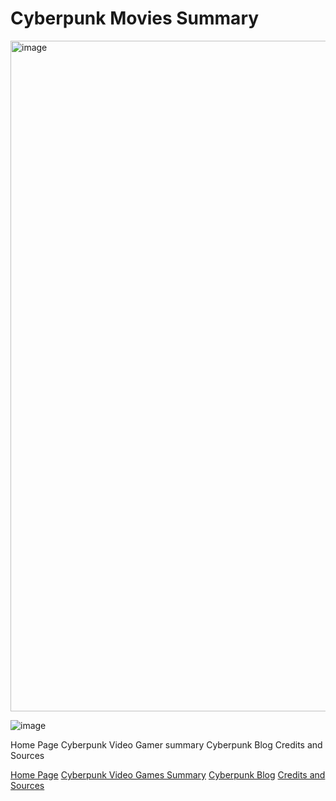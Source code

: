 # Cyberpunk Movies Summary


 <img width="1073" alt="image" src="https://user-images.githubusercontent.com/92458635/140184603-335e64dd-9b13-4270-9050-68758ec1f312.png">
 
![image](https://user-images.githubusercontent.com/92458635/140414138-5ef8cb5a-5d0f-4ba2-a21c-e5d52dab202a.jpeg)

Home Page
Cyberpunk Video Gamer summary
Cyberpunk Blog
Credits and Sources

[Home Page](https://github.com/Dd161616/Cyber_Punk/blob/main/Home%20Page.md)
[Cyberpunk Video Games Summary](https://github.com/Dd161616/Cyber_Punk/blob/main/Cyberpunk%20Video%20Game%20Summary.md)
[Cyberpunk Blog](https://github.com/Dd161616/Cyber_Punk/blob/main/Blog.md)
[Credits and Sources](https://github.com/Dd161616/Cyber_Punk/blob/main/Credits.md)
